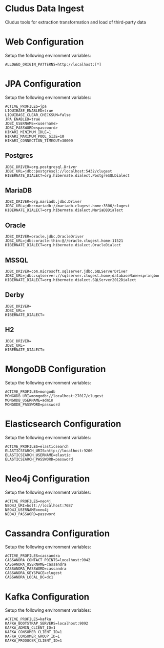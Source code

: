 # Cludus Data Ingest

Cludus tools for extraction transformation and load of third-party data

# Web Configuration

Setup the following environment variables:

```
ALLOWED_ORIGIN_PATTERNS=http://localhost:[*]
```

# JPA Configuration

Setup the following environment variables:

```
ACTIVE_PROFILES=jpa
LIQUIBASE_ENABLED=true
LIQUIBASE_CLEAR_CHECKSUM=false
JPA_ENABLED=true
JDBC_USERNAME=<username>
JDBC_PASSWORD=<password>
HIKARI_MINIMUM_IDLE=1
HIKARI_MAXIMUM_POOL_SIZE=10
HIKARI_CONNECTION_TIMEOUT=30000
```

## Postgres

```
JDBC_DRIVER=org.postgresql.Driver
JDBC_URL=jdbc:postgresql://localhost:5432/clugest
HIBERNATE_DIALECT=org.hibernate.dialect.PostgreSQLDialect
```

## MariaDB

```
JDBC_DRIVER=org.mariadb.jdbc.Driver
JDBC_URL=jdbc:mariadb://mariadb.clugest.home:3306/clugest
HIBERNATE_DIALECT=org.hibernate.dialect.MariaDBDialect
```

## Oracle

```
JDBC_DRIVER=oracle.jdbc.OracleDriver
JDBC_URL=jdbc:oracle:thin:@//oracle.clugest.home:11521
HIBERNATE_DIALECT=org.hibernate.dialect.OracleDialect
```

## MSSQL

```
JDBC_DRIVER=com.microsoft.sqlserver.jdbc.SQLServerDriver
JDBC_URL=jdbc:sqlserver://sqlserver.clugest.home;databaseName=springbootdb
HIBERNATE_DIALECT=org.hibernate.dialect.SQLServer2012Dialect
```

## Derby

```
JDBC_DRIVER=
JDBC_URL=
HIBERNATE_DIALECT=
```

## H2

```
JDBC_DRIVER=
JDBC_URL=
HIBERNATE_DIALECT=
```

# MongoDB Configuration

Setup the following environment variables:

```
ACTIVE_PROFILES=mongodb
MONGODB_URI=mongodb://localhost:27017/clugest
MONGODB_USERNAME=admin
MONGODB_PASSWORD=password
```

# Elasticsearch Configuration

Setup the following environment variables:

```
ACTIVE_PROFILES=elasticsearch
ELASTICSEARCH_URIS=http://localhost:9200
ELASTICSEARCH_USERNAME=elastic
ELASTICSEARCH_PASSWORD=password
```

# Neo4j Configuration

Setup the following environment variables:

```
ACTIVE_PROFILES=neo4j
NEO4J_URI=bolt://localhost:7687
NEO4J_USERNAME=neo4j
NEO4J_PASSWORD=password
```

# Cassandra Configuration

Setup the following environment variables:

```
ACTIVE_PROFILES=cassandra
CASSANDRA_CONTACT_POINTS=localhost:9042
CASSANDRA_USERNAME=cassandra
CASSANDRA_PASSWORD=cassandra
CASSANDRA_KEYSPACE=clugest
CASSANDRA_LOCAL_DC=dc1
```

# Kafka Configuration

Setup the following environment variables:

```
ACTIVE_PROFILES=kafka
KAFKA_BOOTSTRAP_SERVERS=localhost:9092
KAFKA_ADMIN_CLIENT_ID=1
KAFKA_CONSUMER_CLIENT_ID=1
KAFKA_CONSUMER_GROUP_ID=1
KAFKA_PRODUCER_CLIENT_ID=1
```